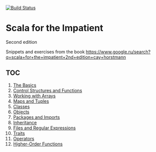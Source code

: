 [![Build Status](https://travis-ci.com/vasnake/scala-for-the-impatient.svg?branch=master)](https://travis-ci.com/vasnake/scala-for-the-impatient)

# Scala for the Impatient
Second edition

Snippets and exercises from the book
https://www.google.ru/search?q=scala+for+the+impatient+2nd+edition+cay+horstmann

## TOC

1. [The Basics](src/main/scala/Chapter01/TheBasics.scala)
2. [Control Structures and Functions](src/main/scala/Chapter02/ControlStructuresAndFunctions.scala)
3. [Working with Arrays](src/main/scala/Chapter03/WorkingWithArrays.scala)
4. [Maps and Tuples](src/main/scala/Chapter04/MapsAndTuples.scala)
5. [Classes](src/main/scala/Chapter05/Classes.scala)
6. [Objects](src/main/scala/Chapter06/Objects.scala)
7. [Packages and Imports](src/main/scala/Chapter07/PackagesAndImports.scala)
8. [Inheritance](src/main/scala/Chapter08/Inheritance.scala)
9. [Files and Regular Expressions](/src/main/scala/Chapter09/FilesAndRegularExpressions.scala)
10. [Traits](/src/main/scala/Chapter10/Traits.scala)
11. [Operators](/src/main/scala/Chapter11/Operators.scala)
12. [Higher-Order Functions](/src/main/scala/Chapter12/HigherOrderFunctions.scala)
